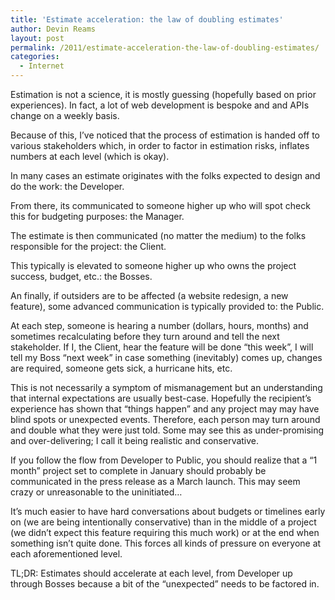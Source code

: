 ```yaml
---
title: 'Estimate acceleration: the law of doubling estimates'
author: Devin Reams
layout: post
permalink: /2011/estimate-acceleration-the-law-of-doubling-estimates/
categories:
  - Internet
---
```

Estimation is not a science, it is mostly guessing (hopefully based on prior experiences). In fact, a lot of web development is bespoke and and APIs change on a weekly basis. 

Because of this, I&#8217;ve noticed that the process of estimation is handed off to various stakeholders which, in order to factor in estimation risks, inflates numbers at each level (which is okay). 

In many cases an estimate originates with the folks expected to design and do the work: the Developer.

From there, its communicated to someone higher up who will spot check this for budgeting purposes: the Manager.

The estimate is then communicated (no matter the medium) to the folks responsible for the project: the Client.

This typically is elevated to someone higher up who owns the project success, budget, etc.: the Bosses. 

An finally, if outsiders are to be affected (a website redesign, a new feature), some advanced communication is typically provided to: the Public.

At each step, someone is hearing a number (dollars, hours, months) and sometimes recalculating before they turn around and tell the next stakeholder. If I, the Client, hear the feature will be done &#8220;this week&#8221;, I will tell my Boss &#8220;next week&#8221; in case something (inevitably) comes up, changes are required, someone gets sick, a hurricane hits, etc. 

This is not necessarily a symptom of mismanagement but an understanding that internal expectations are usually best-case. Hopefully the recipient&#8217;s experience has shown that &#8220;things happen&#8221; and any project may may have blind spots or unexpected events. Therefore, each person may turn around and double what they were just told. Some may see this as under-promising and over-delivering; I call it being realistic and conservative. 

If you follow the flow from Developer to Public, you should realize that a &#8220;1 month&#8221; project set to complete in January should probably be communicated in the press release as a March launch. This may seem crazy or unreasonable to the uninitiated&#8230;

It&#8217;s much easier to have hard conversations about budgets or timelines early on (we are being intentionally conservative) than in the middle of a project (we didn&#8217;t expect this feature requiring this much work) or at the end when something isn&#8217;t quite done. This forces all kinds of pressure on everyone at each aforementioned level. 

TL;DR: Estimates should accelerate at each level, from Developer up through Bosses because a bit of the &#8220;unexpected&#8221; needs to be factored in.